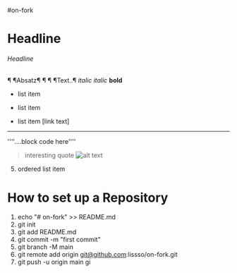 #on-fork

# Headline
###### Headline
¶ ¶Absatz¶ ¶
¶ ¶Text..¶
_italic_
*italic*
**bold**
- list item
+ list item
* list item
[link text]
---
''''....block code here''''
> interesting quote
![alt text](/path/to/image.jpg)
5. ordered list item

# How to set up a Repository
1. echo "# on-fork" >> README.md
2. git init
3. git add README.md
4. git commit -m "first commit"
5. git branch -M main
6. git remote add origin git@github.com:lissso/on-fork.git
7. git push -u origin main
gi